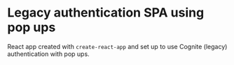 # Legacy authentication SPA using pop ups

React app created with `create-react-app` and set up to use Cognite (legacy) authentication with pop
ups.
